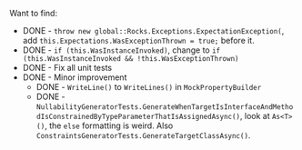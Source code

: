 Want to find:

* DONE - `throw new global::Rocks.Exceptions.ExpectationException(`, add `this.Expectations.WasExceptionThrown = true;` before it.
* DONE - `if (this.WasInstanceInvoked)`, change to `if (this.WasInstanceInvoked && !this.WasExceptionThrown)`
* DONE - Fix all unit tests
* DONE - Minor improvement 
    * DONE - `WriteLine()` to `WriteLines()` in `MockPropertyBuilder`
    * DONE - `NullabilityGeneratorTests.GenerateWhenTargetIsInterfaceAndMethodIsConstrainedByTypeParameterThatIsAssignedAsync()`, look at `As<T>()`, the `else` formatting is weird. Also `ConstraintsGeneratorTests.GenerateTargetClassAsync()`.